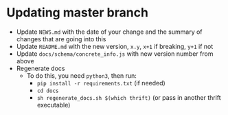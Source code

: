 # Updating master branch
* Update `NEWS.md` with the date of your change and the summary of changes that
  are going into this
* Update `README.md` with the new version, `x.y`, `x+1` if breaking, `y+1` if
  not
* Update `docs/schema/concrete_info.js` with new version number from above
* Regenerate docs
  * To do this, you need `python3`, then run:
    * `pip install -r requirements.txt` (if needed)
    * `cd docs`
    * `sh regenerate_docs.sh $(which thrift)` (or pass in another
      thrift executable)
